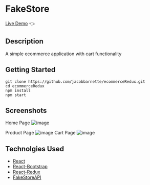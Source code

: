 # FakeStore

[Live Demo](https://ecommerce-redux-omega.vercel.app/) 👈

## Description

A simple ecommerce application with cart functionality

## Getting Started

```
git clone https://github.com/jacobbarnette/ecommerceRedux.git
cd ecommerceRedux
npm install
npm start
```

## Screenshots

Home Page
![image](https://user-images.githubusercontent.com/63681779/235535896-e21ae2c5-98da-4d98-8c3e-c6c5ef7c1627.png)

Product Page
![image](https://user-images.githubusercontent.com/63681779/225692455-4cc8412d-9cc1-4224-8d20-809ce521438a.png)
Cart Page
![image](https://user-images.githubusercontent.com/63681779/225692508-09517707-de6c-4933-b5f5-ad09cfc267fd.png)

## Technolgies Used

- [React](https://reactjs.org/)
- [React-Bootstrap](https://react-bootstrap.github.io/)
- [React-Redux](https://react-redux.js.org/)
- [FakeStoreAPI](https://fakestoreapi.com/)
